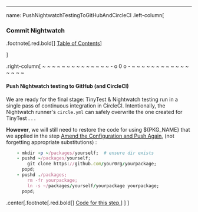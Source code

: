 ---
name: PushNightwatchTestingToGitHubAndCircleCI
.left-column[
  ### Commit Nightwatch
.footnote[.red.bold[] [Table of Contents](./)] 
<!-- H -->]
.right-column[
~ ~ ~ ~ ~ ~ ~ ~ ~ ~ ~ ~ ~ ~ - o 0 o - ~ ~ ~ ~ ~ ~ ~ ~ ~ ~ ~ ~ ~ ~ ~ ~

#### Push Nightwatch testing to GitHub (and CircleCI)

We are ready for the final stage: TinyTest & Nightwatch testing run in a single pass of continuous integration in CircleCI. Intentionally, the Nightwatch runner's ```circle.yml``` can safely overwrite the one created for  TinyTest . . .

**However**, we will still need to restore the code for using ${PKG_NAME} that we applied in the step [Amend the Configuration and Push Again](#AmendTheConfigurationAndPushAgain), (not forgetting appropriate substitutions) :
```ruby
    - mkdir -p ~/packages/yourself;  # ensure dir exists
    - pushd ~/packages/yourself;     
        git clone https://github.com/your0rg/yourpackage;
      popd;
    - pushd ./packages;
        rm -fr yourpackage;
        ln -s ~/packages/yourself/yourpackage yourpackage;
      popd;
```


<!-- Code for this begins at line #147 -->
<!-- B -->
.center[.footnote[.red.bold[] <a href="https://github.com/martinhbramwell/Meteor-CI-Tutorial/blob/master/Part06_CloudContinuousIntegration.sh#L147" target="_blank">Code for this step.</a>] ]
]
